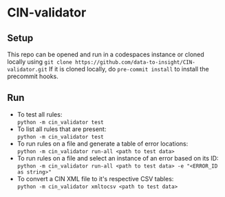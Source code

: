 # CIN-validator

## Setup
This repo can be opened and run in a codespaces instance or cloned locally using `git clone https://github.com/data-to-insight/CIN-validator.git`
If it is cloned locally, do `pre-commit install` to install the precommit hooks.

## Run
- To test all rules:  
`python -m cin_validator test`
- To list all rules that are present:  
`python -m cin_validator test`
- To run rules on a file and generate a table of error locations:  
`python -m cin_validator run-all <path to test data>`
- To run rules on a file and select an instance of an error based on its ID:  
`python -m cin_validator run-all <path to test data> -e "<ERROR_ID as string>"`
- To convert a CIN XML file to it's respective CSV tables:  
`python -m cin_validator xmltocsv <path to test data>`

